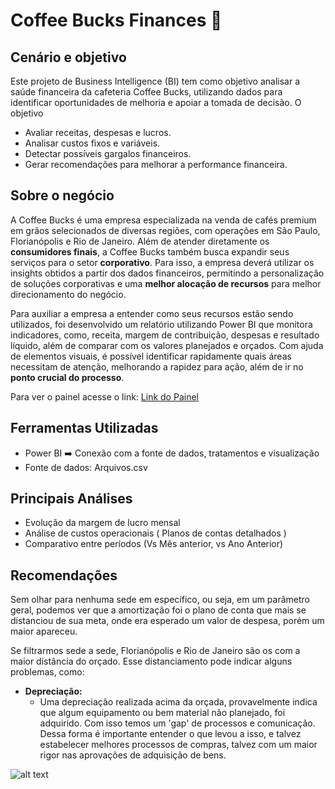 # Coffee Bucks Finances 🍵

## Cenário e objetivo

Este projeto de Business Intelligence (BI) tem como objetivo analisar a saúde financeira da cafeteria Coffee Bucks, utilizando dados para identificar oportunidades de melhoria e apoiar a tomada de decisão.
O objetivo
- Avaliar receitas, despesas e lucros.
- Analisar custos fixos e variáveis.
- Detectar possíveis gargalos financeiros.
- Gerar recomendações para melhorar a performance financeira.

## Sobre o negócio

A Coffee Bucks é uma empresa especializada na venda de cafés premium em grãos selecionados de diversas regiões, com operações em São Paulo, Florianópolis e Rio de Janeiro. Além de atender diretamente os **consumidores finais**, a Coffee Bucks também busca expandir seus serviços para o setor **corporativo**. Para isso, a empresa deverá utilizar os insights obtidos a partir dos dados financeiros, permitindo a personalização de soluções corporativas e uma **melhor alocação de recursos** para melhor direcionamento do negócio.

Para auxiliar a empresa a entender como seus recursos estão sendo utilizados, foi desenvolvido um relatório utilizando Power BI que monitora indicadores, como, receita, margem de contribuição, despesas e resultado líquido, além de comparar com os valores planejados e orçados. Com ajuda de elementos visuais, é possível identificar rapidamente quais áreas necessitam de atenção, melhorando a rapidez para ação, além de ir no **ponto crucial do processo**.

Para ver o painel acesse o link: [Link do Painel](https://app.powerbi.com/view?r=eyJrIjoiMTNjMWE4YzUtZTdhZC00MTEzLTk2NTMtY2Y3M2NiNjAzNWU0IiwidCI6ImIzYWUzNDliLThjZTktNDc2Yi05ZWJlLTY1Y2NhNzdlZDA4ZiJ9)

## Ferramentas Utilizadas

- Power BI ➡️ Conexão com a fonte de dados, tratamentos e visualização
- Fonte de dados: Arquivos.csv

## Principais Análises

- Evolução da margem de lucro mensal
- Análise de custos operacionais ( Planos de contas detalhados )
- Comparativo entre períodos (Vs Mês anterior, vs Ano Anterior)

## Recomendações

Sem olhar para nenhuma sede em específico, ou seja, em um parâmetro geral, podemos ver que a amortização foi o plano de conta que mais se distanciou de sua meta, onde era esperado um valor de despesa, porém um maior apareceu.

Se filtrarmos sede a sede, Florianópolis e Rio de Janeiro são os com a maior distância do orçado. Esse distanciamento pode indicar alguns problemas, como:

- **Depreciação:**
    - Uma depreciação realizada acima da orçada, provavelmente indica que algum equipamento ou bem material não planejado, foi adquirido. Com isso temos um 'gap' de processos e comunicação. Dessa forma é importante entender o que levou a isso, e talvez estabelecer melhores processos de compras, talvez com um maior rigor nas aprovações de adquisição de bens.



![alt text](PlanoDeContaEmAtenção.png)